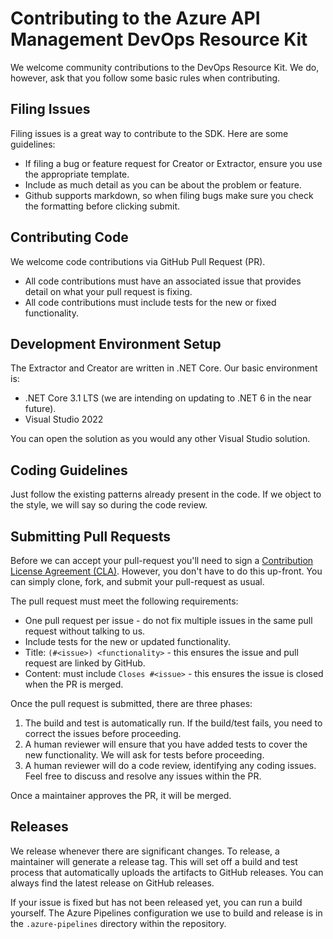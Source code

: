 # Contributing to the Azure API Management DevOps Resource Kit

We welcome community contributions to the DevOps Resource Kit.  We do, however, ask that you follow some basic rules
when contributing.

## Filing Issues

Filing issues is a great way to contribute to the SDK. Here are some guidelines:

* If filing a bug or feature request for Creator or Extractor, ensure you use the appropriate template.
* Include as much detail as you can be about the problem or feature.
* Github supports markdown, so when filing bugs make sure you check the formatting before clicking submit.

## Contributing Code

We welcome code contributions via GitHub Pull Request (PR).

* All code contributions must have an associated issue that provides detail on what your pull request is fixing.
* All code contributions must include tests for the new or fixed functionality.

## Development Environment Setup

The Extractor and Creator are written in .NET Core.  Our basic environment is:

* .NET Core 3.1 LTS (we are intending on updating to .NET 6 in the near future).
* Visual Studio 2022

You can open the solution as you would any other Visual Studio solution.

## Coding Guidelines

Just follow the existing patterns already present in the code.  If we object to the style, we will say so during the code review.

## Submitting Pull Requests

Before we can accept your pull-request you'll need to sign a [Contribution License Agreement (CLA)](http://en.wikipedia.org/wiki/Contributor_License_Agreement). 
However, you don't have to do this up-front. You can simply clone, fork, and submit your pull-request as usual.  

The pull request must meet the following requirements:

* One pull request per issue - do not fix multiple issues in the same pull request without talking to us.
* Include tests for the new or updated functionality.
* Title: `(#<issue>) <functionality>` - this ensures the issue and pull request are linked by GitHub.
* Content: must include `Closes #<issue>` - this ensures the issue is closed when the PR is merged.

Once the pull request is submitted, there are three phases:

1. The build and test is automatically run.  If the build/test fails, you need to correct the issues before proceeding.
1. A human reviewer will ensure that you have added tests to cover the new functionality.  We will ask for tests before proceeding.
1. A human reviewer will do a code review, identifying any coding issues.  Feel free to discuss and resolve any issues within the PR.

Once a maintainer approves the PR, it will be merged.

## Releases

We release whenever there are significant changes. To release, a maintainer will generate a release tag. This will set off a
build and test process that automatically uploads the artifacts to GitHub releases.  You can always find the latest release on
GitHub releases.

If your issue is fixed but has not been released yet, you can run a build yourself.  The Azure Pipelines configuration we use to
build and release is in the `.azure-pipelines` directory within the repository.
